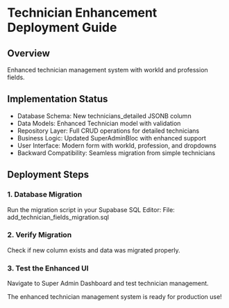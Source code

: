 # Technician Enhancement Deployment Guide

## Overview
Enhanced technician management system with workId and profession fields.

## Implementation Status
- Database Schema: New technicians_detailed JSONB column
- Data Models: Enhanced Technician model with validation
- Repository Layer: Full CRUD operations for detailed technicians
- Business Logic: Updated SuperAdminBloc with enhanced support
- User Interface: Modern form with workId, profession, and dropdowns
- Backward Compatibility: Seamless migration from simple technicians

## Deployment Steps

### 1. Database Migration
Run the migration script in your Supabase SQL Editor:
File: add_technician_fields_migration.sql

### 2. Verify Migration
Check if new column exists and data was migrated properly.

### 3. Test the Enhanced UI
Navigate to Super Admin Dashboard and test technician management.

The enhanced technician management system is ready for production use! 